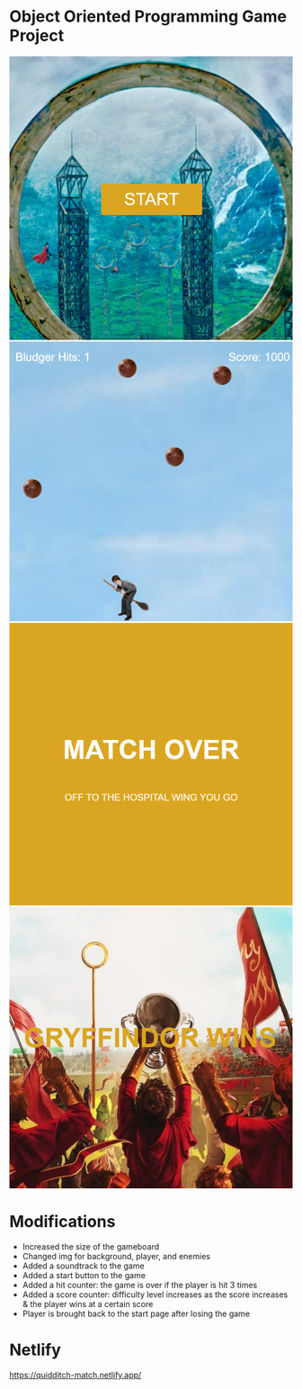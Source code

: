 # Object Oriented Programming Game Project

<p align="center"><img src="./images/gameStart.png"><img src="./images/gamePlay.png"><img src="./images/matchOver.png"><img src="./images/matchWon.png"></p>

# Modifications

- Increased the size of the gameboard
- Changed img for background, player, and enemies
- Added a soundtrack to the game
- Added a start button to the game
- Added a hit counter: the game is over if the player is hit 3 times
- Added a score counter: difficulty level increases as the score increases & the player wins at a certain score
- Player is brought back to the start page after losing the game 

# Netlify

https://quidditch-match.netlify.app/